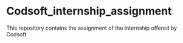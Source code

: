 # Codsoft_internship_assignment
This repository contains the assignment of the Internship offered by Codsoft
